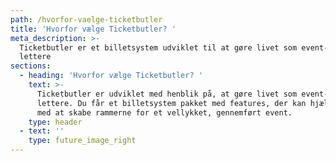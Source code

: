 ```yaml
---
path: /hvorfor-vaelge-ticketbutler
title: 'Hvorfor vælge Ticketbutler? '
meta_description: >-
  Ticketbutler er et billetsystem udviklet til at gøre livet som event-arrangør
  lettere
sections:
  - heading: 'Hvorfor vælge Ticketbutler? '
    text: >-
      Ticketbutler er udviklet med henblik på, at gøre livet som event-arrangør
      lettere. Du får et billetsystem pakket med features, der kan hjælpe dig
      med at skabe rammerne for et vellykket, gennemført event.
    type: header
  - text: ''
    type: future_image_right
---
```


